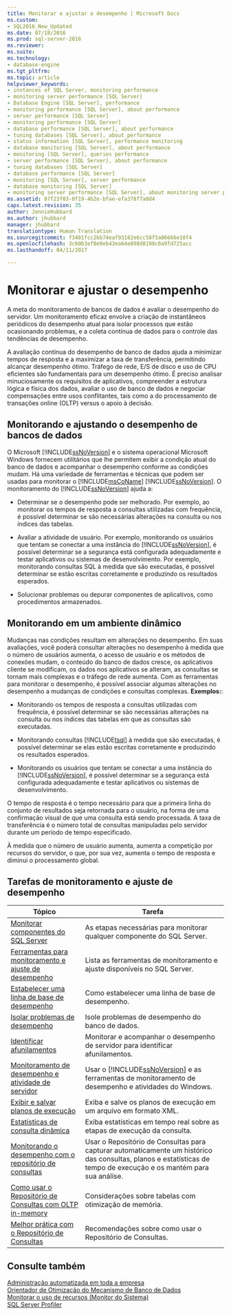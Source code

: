 ```yaml
---
title: Monitorar e ajustar o desempenho | Microsoft Docs
ms.custom:
- SQL2016_New_Updated
ms.date: 07/18/2016
ms.prod: sql-server-2016
ms.reviewer: 
ms.suite: 
ms.technology:
- database-engine
ms.tgt_pltfrm: 
ms.topic: article
helpviewer_keywords:
- instances of SQL Server, monitoring performance
- monitoring server performance [SQL Server]
- Database Engine [SQL Server], performance
- monitoring performance [SQL Server], about performance
- server performance [SQL Server]
- monitoring performance [SQL Server]
- database performance [SQL Server], about performance
- tuning databases [SQL Server], about performance
- status information [SQL Server], performance monitoring
- database monitoring [SQL Server], about performance
- monitoring [SQL Server], queries performance
- server performance [SQL Server], about performance
- tuning databases [SQL Server]
- database performance [SQL Server]
- monitoring [SQL Server], server performance
- database monitoring [SQL Server]
- monitoring server performance [SQL Server], about monitoring server performance
ms.assetid: 87f23f03-0f19-4b2e-bfae-efa378f7a0d4
caps.latest.revision: 35
author: JennieHubbard
ms.author: jhubbard
manager: jhubbard
translationtype: Human Translation
ms.sourcegitcommit: f3481fcc2bb74eaf93182e6cc58f5a06666e10f4
ms.openlocfilehash: 3c60b3ef8e0eb43ea64e898d8198c0a9fd725acc
ms.lasthandoff: 04/11/2017

---
```

# <a name="monitor-and-tune-for-performance"></a>Monitorar e ajustar o desempenho
  A meta do monitoramento de bancos de dados é avaliar o desempenho do servidor. Um monitoramento eficaz envolve a criação de instantâneos periódicos do desempenho atual para isolar processos que estão ocasionando problemas, e a coleta contínua de dados para o controle das tendências de desempenho.  
  
 A avaliação contínua do desempenho de banco de dados ajuda a minimizar tempos de resposta e a maximizar a taxa de transferência, permitindo alcançar desempenho ótimo. Tráfego de rede, E/S de disco e uso de CPU eficientes são fundamentais para um desempenho ótimo. É preciso analisar minuciosamente os requisitos de aplicativos, compreender a estrutura lógica e física dos dados, avaliar o uso de banco de dados e negociar compensações entre usos conflitantes, tais como a do processamento de transações online (OLTP) versus o apoio à decisão.  
  
## <a name="monitoring-and-tuning-databases-for-performance"></a>Monitorando e ajustando o desempenho de bancos de dados  
 O Microsoft [!INCLUDE[ssNoVersion](../../includes/ssnoversion-md.md)] e o sistema operacional Microsoft Windows fornecem utilitários que lhe permitem exibir a condição atual do banco de dados e acompanhar o desempenho conforme as condições mudam. Há uma variedade de ferramentas e técnicas que podem ser usadas para monitorar o [!INCLUDE[msCoName](../../includes/msconame-md.md)] [!INCLUDE[ssNoVersion](../../includes/ssnoversion-md.md)]. O monitoramento do [!INCLUDE[ssNoVersion](../../includes/ssnoversion-md.md)] ajuda a:  
  
-   Determinar se o desempenho pode ser melhorado. Por exemplo, ao monitorar os tempos de resposta a consultas utilizadas com frequência, é possível determinar se são necessárias alterações na consulta ou nos índices das tabelas.  
  
-   Avaliar a atividade de usuário. Por exemplo, monitorando os usuários que tentam se conectar a uma instância do [!INCLUDE[ssNoVersion](../../includes/ssnoversion-md.md)], é possível determinar se a segurança está configurada adequadamente e testar aplicativos ou sistemas de desenvolvimento. Por exemplo, monitorando consultas SQL à medida que são executadas, é possível determinar se estão escritas corretamente e produzindo os resultados esperados.  
  
-   Solucionar problemas ou depurar componentes de aplicativos, como procedimentos armazenados.  
  
## <a name="monitoring-in-a-dynamic-environment"></a>Monitorando em um ambiente dinâmico  
Mudanças nas condições resultam em alterações no desempenho. Em suas avaliações, você poderá consultar alterações no desempenho à medida que o número de usuários aumenta, o acesso de usuário e os métodos de conexões mudam, o conteúdo do banco de dados cresce, os aplicativos cliente se modificam, os dados nos aplicativos se alteram, as consultas se tornam mais complexas e o tráfego de rede aumenta. Com as ferramentas para monitorar o desempenho, é possível associar algumas alterações no desempenho a mudanças de condições e consultas complexas. **Exemplos:**:  
  
-   Monitorando os tempos de resposta a consultas utilizadas com frequência, é possível determinar se são necessárias alterações na consulta ou nos índices das tabelas em que as consultas são executadas.  
  
-   Monitorando consultas [!INCLUDE[tsql](../../includes/tsql-md.md)] à medida que são executadas, é possível determinar se elas estão escritas corretamente e produzindo os resultados esperados.  
  
-   Monitorando os usuários que tentam se conectar a uma instância do [!INCLUDE[ssNoVersion](../../includes/ssnoversion-md.md)], é possível determinar se a segurança está configurada adequadamente e testar aplicativos ou sistemas de desenvolvimento.  
  
 O tempo de resposta é o tempo necessário para que a primeira linha do conjunto de resultados seja retornada para o usuário, na forma de uma confirmação visual de que uma consulta está sendo processada. A taxa de transferência é o número total de consultas manipuladas pelo servidor durante um período de tempo especificado.  
  
 À medida que o número de usuário aumenta, aumenta a competição por recursos do servidor, o que, por sua vez, aumenta o tempo de resposta e diminui o processamento global.  
  
## <a name="monitoring-and-performance-tuning-tasks"></a>Tarefas de monitoramento e ajuste de desempenho  
  
|Tópico| Tarefa|  
|-----------|----------------------|  
|[Monitorar componentes do SQL Server](../../relational-databases/performance/monitor-sql-server-components.md)|As etapas necessárias para monitorar qualquer componente do SQL Server.|  
|[Ferramentas para monitoramento e ajuste de desempenho](../../relational-databases/performance/performance-monitoring-and-tuning-tools.md)|Lista as ferramentas de monitoramento e ajuste disponíveis no SQL Server.|  
|[Estabelecer uma linha de base de desempenho](../../relational-databases/performance/establish-a-performance-baseline.md)|Como estabelecer uma linha de base de desempenho.|  
|[Isolar problemas de desempenho](../../relational-databases/performance/isolate-performance-problems.md)|Isole problemas de desempenho do banco de dados.|  
|[Identificar afunilamentos](../../relational-databases/performance/identify-bottlenecks.md)|Monitorar e acompanhar o desempenho de servidor para identificar afunilamentos.|  
|[Monitoramento de desempenho e atividade de servidor](../../relational-databases/performance/server-performance-and-activity-monitoring.md)|Usar o [!INCLUDE[ssNoVersion](../../includes/ssnoversion-md.md)] e as ferramentas de monitoramento de desempenho e atividades do Windows.|  
|[Exibir e salvar planos de execução](../../relational-databases/performance/display-and-save-execution-plans.md)|Exiba e salve os planos de execução em um arquivo em formato XML.|  
|[Estatísticas de consulta dinâmica](../../relational-databases/performance/live-query-statistics.md)|Exiba estatísticas em tempo real sobre as etapas de execução da consulta.|  
|[Monitorando o desempenho com o repositório de consultas](../../relational-databases/performance/monitoring-performance-by-using-the-query-store.md)|Usar o Repositório de Consultas para capturar automaticamente um histórico das consultas, planos e estatísticas de tempo de execução e os mantém para sua análise.|  
|[Como usar o Repositório de Consultas com OLTP in-memory](../../relational-databases/performance/using-the-query-store-with-in-memory-oltp.md)|Considerações sobre tabelas com otimização de memória.|  
|[Melhor prática com o Repositório de Consultas](../../relational-databases/performance/best-practice-with-the-query-store.md)|Recomendações sobre como usar o Repositório de Consultas.|  
  
## <a name="see-also"></a>Consulte também  
 [Administração automatizada em toda a empresa](http://msdn.microsoft.com/library/44d8365b-42bd-4955-b5b2-74a8a9f4a75f)   
 [Orientador de Otimização do Mecanismo de Banco de Dados](../../relational-databases/performance/database-engine-tuning-advisor.md)   
 [Monitorar o uso de recursos &#40;Monitor do Sistema&#41;](../../relational-databases/performance-monitor/monitor-resource-usage-system-monitor.md)   
 [SQL Server Profiler](../../tools/sql-server-profiler/sql-server-profiler.md)  
  
  

